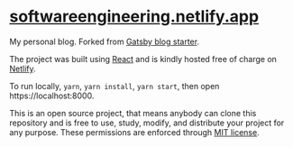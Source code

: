 # [softwareengineering.netlify.app](https://softwareengineering.netlify.app/)

My personal blog. Forked from [Gatsby blog starter](https://github.com/gatsbyjs/gatsby-starter-blog). 

The project was built using [React](https://reactjs.org/) and is kindly hosted free of charge on [Netlify](https://www.netlify.com/).

To run locally, `yarn`, `yarn install`, `yarn start`, then open https://localhost:8000.

This is an open source project, that means anybody can clone this repository and is free to use, study, modify, and distribute your project for any purpose. These permissions are enforced through [MIT license](https://opensource.org/licenses/MIT).

